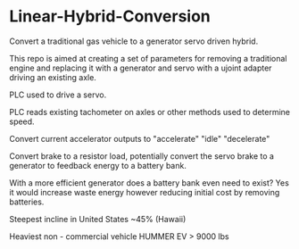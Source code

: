 # Linear-Hybrid-Conversion
Convert a traditional gas vehicle to a generator servo driven hybrid.

This repo is aimed at creating a set of parameters for removing a traditional engine and replacing it with a generator and servo with a ujoint adapter driving an existing axle.

PLC used to drive a servo.

PLC reads existing tachometer on axles or other methods used to determine speed.

Convert current accelerator outputs to "accelerate" "idle" "decelerate"

Convert brake to a resistor load, potentially convert the servo brake to a generator to feedback energy to a battery bank.

With a more efficient generator does a battery bank even need to exist? Yes it would increase waste energy however reducing initial cost by removing batteries.

Steepest incline in United States ~45% (Hawaii)

Heaviest non - commercial vehicle HUMMER EV > 9000 lbs
